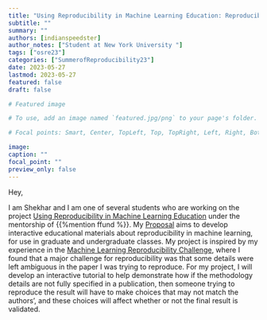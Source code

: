 ```yaml
---
title: "Using Reproducibility in Machine Learning Education: Reproducibility with Incomplete Methodology Descriptions"
subtitle: ""
summary: ""
authors: [indianspeedster]
author_notes: ["Student at New York University "]
tags: ["osre23"]
categories: ["SummerofReproducibility23"]
date: 2023-05-27
lastmod: 2023-05-27
featured: false
draft: false

# Featured image

# To use, add an image named `featured.jpg/png` to your page's folder.

# Focal points: Smart, Center, TopLeft, Top, TopRight, Left, Right, BottomLeft, Bottom, BottomRight.

image:
caption: ""
focal_point: ""
preview_only: false
---
```


Hey,

I am Shekhar and I am one of several students who are working on the project [Using Reproducibility in Machine Learning Education](/project/osre23/nyu/eduml) under the mentorship of {{%mention ffund %}}. My [Proposal](https://drive.google.com/file/d/1rCzLGIJ8HYCVjY_MfndgrQjAQa2SQbqZ/view?usp=sharing) aims to develop interactive educational materials about reproducibility in machine learning, for use in graduate and undergraduate classes. My project is inspired by my experience in the [Machine Learning Reproducibility Challenge](https://paperswithcode.com/rc2022), where I found that a major challenge for reproducibility was that some details were left ambiguous in the paper I was trying to reproduce. For my project, I will develop an interactive tutorial to help demonstrate how if the methodology details are not fully specified in a publication, then someone trying to reproduce the result will have to make choices that may not match the authors’, and these choices will affect whether or not the final result is validated. 


